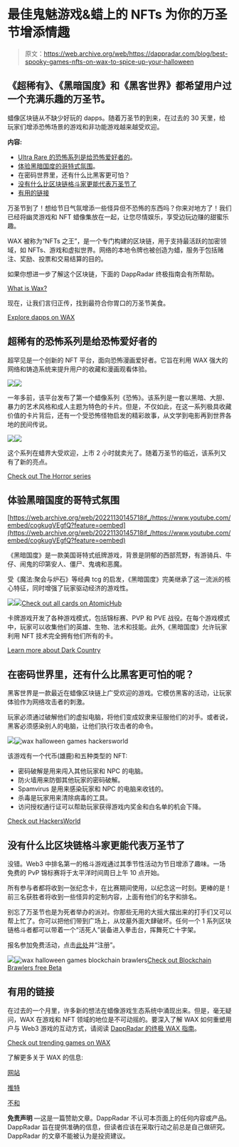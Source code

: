 # 最佳鬼魅游戏&蜡上的 NFTs 为你的万圣节增添情趣

> 原文：<https://web.archive.org/web/https://dappradar.com/blog/best-spooky-games-nfts-on-wax-to-spice-up-your-halloween>

## 《超稀有》、《黑暗国度》和《黑客世界》都希望用户过一个充满乐趣的万圣节。

蜡像区块链从不缺少好玩的 dapps。随着万圣节的到来，在过去的 30 天里，给玩家们增添恐怖场景的游戏和非功能游戏越来越受欢迎。

**内容:**

*   [Ultra Rare 的恐怖系列是给恐怖爱好者的](https://web.archive.org/web/20221130145718/https://dappradar.com/blog/best-spooky-games-nfts-on-wax-to-spice-up-your-halloween/#ultra-rare)。
*   [体验黑暗国度的哥特式氛围](https://web.archive.org/web/20221130145718/https://dappradar.com/blog/best-spooky-games-nfts-on-wax-to-spice-up-your-halloween/#dark-country)。
*   在密码世界里，还有什么比黑客更可怕？
*   [没有什么比区块链格斗家更能代表万圣节了](https://web.archive.org/web/20221130145718/https://dappradar.com/blog/best-spooky-games-nfts-on-wax-to-spice-up-your-halloween/#bb)
*   [有用的链接](https://web.archive.org/web/20221130145718/https://dappradar.com/blog/best-spooky-games-nfts-on-wax-to-spice-up-your-halloween/#links)

万圣节到了！想给节日气氛增添一些怪异但不恐怖的东西吗？你来对地方了！我们已经将幽灵游戏和 NFT 蜡像集放在一起，让您尽情娱乐，享受边玩边赚的甜蜜乐趣。

WAX 被称为“NFTs 之王”，是一个专门构建的区块链，用于支持最活跃的加密领域，如 NFTs、游戏和虚拟世界。网络的本地令牌也被创造为蜡，服务于包括赌注、奖励、投票和交易结算的目的。

如果你想进一步了解这个区块链，下面的 DappRadar 终极指南会有所帮助。

[What is Wax?](/web/20221130145718/https://dappradar.com/blog/what-is-wax/)

现在，让我们言归正传，找到最符合你胃口的万圣节美食。

[Explore dapps on WAX](https://web.archive.org/web/20221130145718/https://dappradar.com/rankings/protocol/wax)

## 超稀有的恐怖系列是给恐怖爱好者的

超罕见是一个创新的 NFT 平台，面向恐怖漫画爱好者。它旨在利用 WAX 强大的网络和铸造系统来提升用户的收藏和漫画观看体验。

![](img/365c548bf64c9430b46a163a12b05af9.png)![](img/ee9479183b06e32b797f4377d6391006.png)

一年多前，该平台发布了第一个蜡像系列《恐怖》。该系列是一套以黑暗、大胆、暴力的艺术风格和成人主题为特色的卡片。但是，不仅如此，在这一系列极具收藏价值的卡片背后，还有一个受恐怖怪物启发的精彩故事，从文学到电影再到世界各地的民间传说。

![](img/1ae59a894b14df7d93642b4b81a5332e.png)![](img/06f1d93e42bd7acf10879e10dff93e51.png)

这个系列在蜡界大受欢迎，上市 2 小时就卖光了。随着万圣节的临近，该系列又有了新的亮点。

[Check out The Horror series](https://web.archive.org/web/20221130145718/https://dappradar.com/wax/collectibles/the-horrors)

## 体验黑暗国度的哥特式氛围

[https://web.archive.org/web/20221130145718if_/https://www.youtube.com/embed/cogkugVEgfQ?feature=oembed](https://web.archive.org/web/20221130145718if_/https://www.youtube.com/embed/cogkugVEgfQ?feature=oembed)

《黑暗国度》是一款美国哥特式纸牌游戏，背景是阴郁的西部荒野，有游骑兵、牛仔、闹鬼的印第安人、僵尸、鬼魂和恶魔。

受《魔法:聚会与炉石》等经典 tcg 的启发，《黑暗国度》完美继承了这一流派的核心特征，同时增强了玩家驱动经济的游戏性。

![](img/51b09e38280d76dc87bcfe76f427b748.png)![](img/3f1cf266978546a89111daaec83a60b9.png)[Check out all cards on AtomicHub](https://web.archive.org/web/20221130145718/https://dappradar.com/wax/marketplaces/atomicmarket)

卡牌游戏开发了各种游戏模式，包括锦标赛、PVP 和 PVE 战役。在每个游戏模式中，玩家可以收集他们的英雄、生物、法术和技能。此外,《黑暗国度》允许玩家利用 NFT 技术完全拥有他们所有的卡。

[Learn more about Dark Country](https://web.archive.org/web/20221130145718/https://dappradar.com/wax/games/dark-country)

## 在密码世界里，还有什么比黑客更可怕的呢？

黑客世界是一款最近在蜡像区块链上广受欢迎的游戏。它模仿黑客的活动，让玩家体验作为网络攻击者的刺激。

玩家必须通过破解他们的虚拟电脑，将他们变成奴隶来征服他们的对手。或者说，黑客必须感染别人的电脑，让他们执行攻击者的命令。

![](img/a42741ce0b2d0dd81d483103b2dd20d3.png)![wax halloween games hackersworld](img/3a1ab432d6692b6378cf4d3eb7dd111f.png)

该游戏有一个代币(雄鹿)和五种类型的 NFT:

*   密码破解是用来闯入其他玩家和 NPC 的电脑。
*   防火墙用来防御其他玩家的密码破解。
*   Spamvirus 是用来感染玩家和 NPC 的电脑来收钱的。
*   杀毒是玩家用来清除病毒的工具。
*   访问授权通行证可以帮助玩家获得游戏内奖金和白名单的机会下降。

[Check out HackersWorld](https://web.archive.org/web/20221130145718/https://dappradar.com/wax/games/hackersworld)

## 没有什么比区块链格斗家更能代表万圣节了

没错。Web3 中排名第一的格斗游戏通过其季节性活动为节日增添了趣味。一场免费的 PvP 锦标赛将于太平洋时间周日上午 10 点开始。

所有参与者都将收到一张纪念卡，在比赛期间使用，以纪念这一时刻。更棒的是！前三名获胜者将收到一些怪异的定制内容，上面有他们的名字和排名。

别忘了万圣节也是为死者举办的派对。你那些无用的大摇大摆出来的打手们又可以帮上忙了。你可以把他们带到广场上，从坟墓外面大肆破坏。任何一个 1 系列区块链格斗者都可以带着一个“活死人”装备进入拳击台，挥舞死亡十字架。

报名参加免费活动，点击[此处](https://web.archive.org/web/20221130145718/https://discord.com/channels/907624301119819776/1024128596807274497)并“注册”。

![](img/8c9b41e95af58514997a3bf359644d0d.png)![wax halloween games blockchain brawlers](img/8c06b134f66ba012e72dab66f139ecea.png)[Check out Blockchain Brawlers free Beta](https://web.archive.org/web/20221130145718/http://play-beta.bcbrawlers.com/)

## 有用的链接

在过去的一个月里，许多新的想法在蜡像游戏生态系统中涌现出来。但是，毫无疑问，WAX 在游戏和 NFT 领域的地位是不可动摇的。要深入了解 WAX 如何重塑用户与 Web3 游戏的互动方式，请阅读 [DappRadar 的终极 WAX 指南](https://web.archive.org/web/20221130145718/https://dappradar.com/blog/what-is-wax/)。

[Check out trending games on WAX](https://web.archive.org/web/20221130145718/https://dappradar.com/rankings/protocol/wax/category/games/2)

了解更多关于 WAX 的信息:

[网站](https://web.archive.org/web/20221130145718/https://wdny.io/carbon-offset-virls/)

[推特](https://web.archive.org/web/20221130145718/https://twitter.com/WAX_io)

[不和](https://web.archive.org/web/20221130145718/https://go.wax.io/Discord)

**免责声明** —这是一篇赞助文章。DappRadar 不认可本页面上的任何内容或产品。DappRadar 旨在提供准确的信息，但读者应该在采取行动之前总是自己做研究。DappRadar 的文章不能被认为是投资建议。